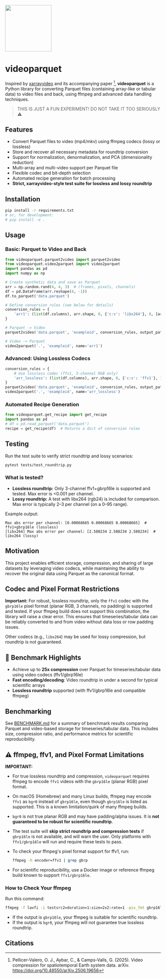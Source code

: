 <img src="https://github.com/user-attachments/assets/eca17ccf-4e9f-425d-b6a7-fbca8b47da94" width=150 />

# videoparquet

Inspired by [xarrayvideo](https://github.com/IPL-UV/xarrayvideo) and its accompanying paper [^1], **videoparquet** is a Python library for converting Parquet files (containing array-like or tabular data) to video files and back, using ffmpeg and advanced data handling techniques.

> THIS IS JUST A FUN EXPERIMENT! DO NOT TAKE IT TOO SERIOUSLY ⚠️

## Features
- Convert Parquet files to video (mp4/mkv) using ffmpeg codecs (lossy or lossless)
- Store and recover all necessary metadata for roundtrip conversion
- Support for normalization, denormalization, and PCA (dimensionality reduction)
- Multi-array and multi-video support per Parquet file
- Flexible codec and bit-depth selection
- Automated recipe generation for batch processing
- **Strict, xarrayvideo-style test suite for lossless and lossy roundtrip**

## Installation

```bash
pip install -r requirements.txt
# or, for development:
# pip install -e .
```

## Usage

### Basic: Parquet to Video and Back
```python
from videoparquet.parquet2video import parquet2video
from videoparquet.video2parquet import video2parquet
import pandas as pd
import numpy as np

# Create synthetic data and save as Parquet
arr = np.random.rand(4, 4, 3)  # (frames, pixels, channels)
df = pd.DataFrame(arr.reshape(4, -1))
df.to_parquet('data.parquet')

# Define conversion rules (see below for details)
conversion_rules = {
    'arr1': (list(df.columns), arr.shape, 0, {'c:v': 'libx264'}, 8, [arr.min(), arr.max()])
}

# Parquet -> Video
parquet2video('data.parquet', 'exampleid', conversion_rules, output_path='.')

# Video -> Parquet
video2parquet('.', 'exampleid', name='arr1')
```

### Advanced: Using Lossless Codecs
```python
conversion_rules = {
    # Use lossless codec (ffv1, 3-channel RGB only)
    'arr_lossless': (list(df.columns), arr.shape, 0, {'c:v': 'ffv1'}, 16, [arr.min(), arr.max()])
}
parquet2video('data.parquet', 'exampleid', conversion_rules, output_path='.')
video2parquet('.', 'exampleid', name='arr_lossless')
```

### Automated Recipe Generation
```python
from videoparquet.get_recipe import get_recipe
import pandas as pd
# df = pd.read_parquet('data.parquet')
recipe = get_recipe(df)  # Returns a dict of conversion rules
```

## Testing
Run the test suite to verify strict roundtrip and lossy scenarios:
```bash
pytest tests/test_roundtrip.py
```

### What is tested?
- **Lossless roundtrip:** Only 3-channel ffv1+gbrp16le is supported and tested. Max error is <0.001 per channel.
- **Lossy roundtrip:** A test with libx264 (rgb24) is included for comparison. Max error is typically 2–3 per channel (on a 0–95 range).

Example output:
```
Max abs error per channel: [0.00068665 0.00068665 0.00068665]  # ffv1+gbrp16le (lossless)
[libx264] Max abs error per channel: [2.588234 2.588234 2.588234]  # libx264 (lossy)
```

## Motivation
This project enables efficient storage, compression, and sharing of large datasets by leveraging video codecs, while maintaining the ability to recover the original data using Parquet as the canonical format.

## Codec and Pixel Format Restrictions

**Important:** For robust, lossless roundtrip, only the `ffv1` codec with the `gbrp16le` pixel format (planar RGB, 3 channels, no padding) is supported and tested. If your ffmpeg build does not support this combination, the library will raise a clear error. This ensures that timeseries/tabular data can be reliably converted to and from video without data loss or row padding issues.

Other codecs (e.g., `libx264`) may be used for lossy compression, but roundtrip is not guaranteed.

## 🚀 Benchmark Highlights
- Achieve up to **25x compression** over Parquet for timeseries/tabular data using video codecs (ffv1/gbrp16le)
- **Fast encoding/decoding**: Video roundtrip in under a second for typical scientific arrays
- **Lossless roundtrip** supported (with ffv1/gbrp16le and compatible ffmpeg)

## Benchmarking

See [BENCHMARK.md](BENCHMARK.md) for a summary of benchmark results comparing Parquet and video-based storage for timeseries/tabular data. This includes size, compression ratio, and performance metrics for scientific reproducibility.

## ⚠️ ffmpeg, ffv1, and Pixel Format Limitations

**IMPORTANT:**

- For true lossless roundtrip and compression, `videoparquet` requires ffmpeg to encode `ffv1` videos with the `gbrp16le` (planar RGB) pixel format.
- On macOS (Homebrew) and many Linux builds, ffmpeg may encode `ffv1` as `bgr0` instead of `gbrp16le`, even though `gbrp16le` is listed as supported. This is a known limitation/quirk of many ffmpeg builds.
- `bgr0` is not true planar RGB and may have padding/alpha issues. It is **not guaranteed to be robust for scientific roundtrip**.
- The test suite will **skip strict roundtrip and compression tests** if `gbrp16le` is not available, and will warn the user. Only platforms with `ffv1/gbrp16le` will run and require these tests to pass.
- To check your ffmpeg's pixel format support for ffv1, run:

  ```sh
  ffmpeg -h encoder=ffv1 | grep gbrp
  ```

- For scientific reproducibility, use a Docker image or reference ffmpeg build known to support `ffv1/gbrp16le`.

### How to Check Your ffmpeg

Run this command:

```sh
ffmpeg -f lavfi -i testsrc2=duration=1:size=2x2:rate=1 -pix_fmt gbrp16le -c:v ffv1 -y test_ffv1_gbrp16le.mkv && ffprobe -v error -select_streams v:0 -show_entries stream=pix_fmt -of default=noprint_wrappers=1:nokey=1 test_ffv1_gbrp16le.mkv
```

- If the output is `gbrp16le`, your ffmpeg is suitable for scientific roundtrip.
- If the output is `bgr0`, your ffmpeg will not guarantee true lossless roundtrip.

## Citations
[^1]: Pellicer-Valero, O. J., Aybar, C., & Camps-Valls, G. (2025). Video compression for spatiotemporal Earth system data. arXiv. https://doi.org/10.48550/arXiv.2506.19656



